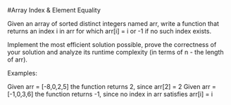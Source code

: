 #Array Index & Element Equality

Given an array of sorted distinct integers named arr, write a function that returns an index i in arr for which arr[i] = i or -1 if no such index exists.

Implement the most efficient solution possible, prove the correctness of your solution and analyze its runtime complexity (in terms of n - the length of arr).

Examples:

Given arr = [-8,0,2,5] the function returns 2, since arr[2] = 2
Given arr = [-1,0,3,6] the function returns -1, since no index in arr satisfies arr[i] = i
